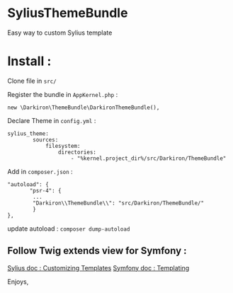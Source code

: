 # SyliusThemeBundle

Easy way to custom Sylius template

Install :
=========

Clone file in `src/`

Register the bundle in `AppKernel.php` :

	new \Darkiron\ThemeBundle\DarkironThemeBundle(),

Declare Theme in `config.yml` :

	sylius_theme:
    	    sources:
                filesystem:
                    directories:
                        - "%kernel.project_dir%/src/Darkiron/ThemeBundle"

Add in `composer.json` :

	"autoload": {
           "psr-4": {
            ...
            "Darkiron\\ThemeBundle\\": "src/Darkiron/ThemeBundle/"
            }
	},

update autoload :  `composer dump-autoload`

Follow Twig extends view for Symfony :
--------------------------------------

[Sylius doc : Customizing Templates](http://docs.sylius.org/en/latest/customization/template.html)
[Symfony doc : Templating](https://symfony.com/doc/current/templating.html#template-inheritance-and-layouts)

Enjoys, 
